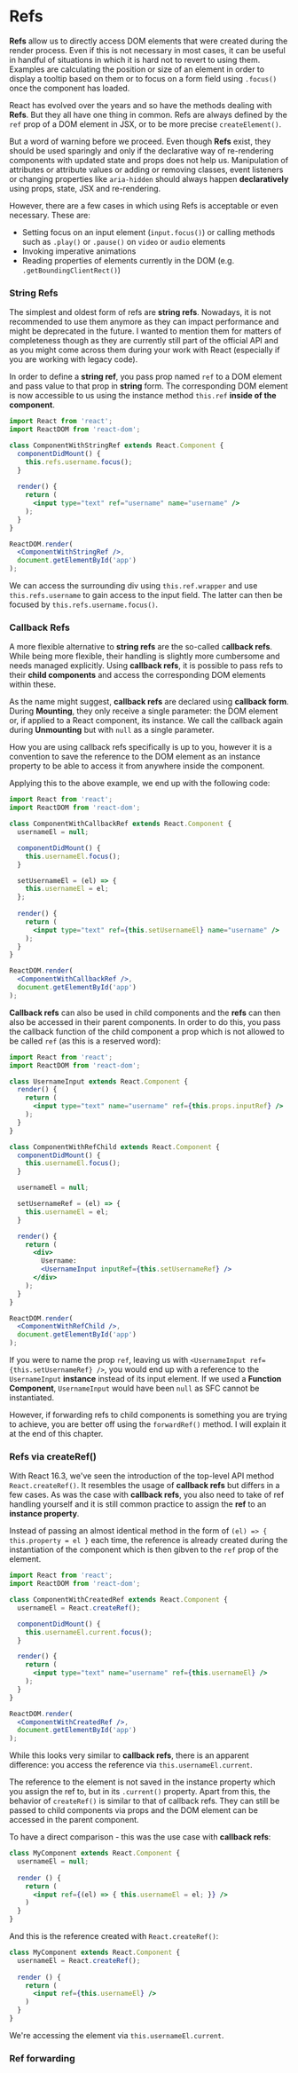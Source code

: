 # Refs

**Refs** allow us to directly access DOM elements that were created during the render process. Even if this is not necessary in most cases, it can be useful in handful of situations in which it is hard not to revert to using them. Examples are calculating the position or size of an element in order to display a tooltip based on them or to focus on a form field using `.focus()` once the component has loaded.

React has evolved over the years and so have the methods dealing with **Refs**. But they all have one thing in common. Refs are always defined by the `ref` prop of a DOM element in JSX, or to be more precise `createElement()`.

But a word of warning before we proceed. Even though **Refs** exist, they should be used sparingly and only if the declarative way of re-rendering components with updated state and props does not help us. Manipulation of attributes or attribute values or adding or  removing classes, event listeners or changing properties like `aria-hidden` should always happen **declaratively** using props, state, JSX and re-rendering.

However, there are a few cases in which using Refs is acceptable or even necessary. These are:

* Setting focus on an input element \(`input.focus()`\) or calling methods such as `.play()` or `.pause()` on `video` or `audio` elements
* Invoking imperative animations
* Reading properties of elements currently in the DOM \(e.g. `.getBoundingClientRect()`\)

### String Refs

The simplest and oldest form of refs are **string refs**. Nowadays, it is not recommended to use them anymore as they can impact performance and might be deprecated in the future. I wanted to mention them for matters of completeness though as they are currently still part of the official API and as you might come across them during your work with React \(especially if you are working with legacy code\).

In order to define a **string ref**, you pass prop named `ref` to a DOM element and pass value to that prop in **string** form. The corresponding DOM element is now accessible to us using the instance method `this.ref` **inside of the component**.

```jsx
import React from 'react';
import ReactDOM from 'react-dom';

class ComponentWithStringRef extends React.Component {
  componentDidMount() {
    this.refs.username.focus();
  }
  
  render() {
    return (
      <input type="text" ref="username" name="username" />
    );
  }
}

ReactDOM.render(
  <ComponentWithStringRef />, 
  document.getElementById('app')
);
```

We can access the surrounding div using `this.ref.wrapper` and use `this.refs.username` to gain access to the input field. The latter can then be focused by `this.refs.username.focus()`.

### Callback Refs

A more flexible alternative to **string refs** are the so-called c**allback refs**. While being more flexible, their handling is slightly more cumbersome and needs managed explicitly. Using **callback refs**, it is possible to pass refs to their **child components** and access the corresponding DOM elements within these.

As the name might suggest, **callback refs** are declared using **callback form**. During **Mounting**, they only receive a single parameter: the DOM element or, if applied to a React component, its instance. We call the callback again during **Unmounting** but with `null` as a single parameter.

How you are using callback refs specifically is up to you, however it is a convention to save the reference to the DOM element as an instance property to be able to access it from anywhere inside the component.

Applying this to the above example, we end up with the following code:

```jsx
import React from 'react';
import ReactDOM from 'react-dom';

class ComponentWithCallbackRef extends React.Component {
  usernameEl = null;

  componentDidMount() {
    this.usernameEl.focus();
  }

  setUsernameEl = (el) => {
    this.usernameEl = el;
  };
      
  render() {
    return (
      <input type="text" ref={this.setUsernameEl} name="username" />
    );
  }
}

ReactDOM.render(
  <ComponentWithCallbackRef />, 
  document.getElementById('app')
);
```

**Callback refs** can also be used in child components and the **refs** can then also be accessed in their parent components. In order to do this, you pass the callback function of the child component a prop which is not allowed to be called `ref` \(as this is a reserved word\):

```jsx
import React from 'react';
import ReactDOM from 'react-dom';

class UsernameInput extends React.Component {
  render() {
    return (
      <input type="text" name="username" ref={this.props.inputRef} />
    );
  }
}

class ComponentWithRefChild extends React.Component {  
  componentDidMount() {
    this.usernameEl.focus();
  }

  usernameEl = null;

  setUsernameRef = (el) => {
    this.usernameEl = el;
  }

  render() {
    return (
      <div>
        Username:
        <UsernameInput inputRef={this.setUsernameRef} />
      </div>
    );
  }
}

ReactDOM.render(
  <ComponentWithRefChild />, 
  document.getElementById('app')
);
```

If you were to name the prop `ref`, leaving us with `<UsernameInput ref={this.setUsernameRef} />`, you would end up with a reference to the `UsernameInput` **instance** instead of its input element. If we used a **Function Component**, `UsernameInput` would have been `null` as SFC cannot be instantiated.

However, if forwarding refs to child components is something you are trying to achieve, you are better off using the `forwardRef()` method. I will explain it at the end of this chapter.

### Refs via createRef\(\)

With React 16.3, we've seen the introduction of the top-level API method `React.createRef()`. It resembles the usage of **callback refs** but differs in a few cases. As was the case with **callback refs**, you also need to take of ref handling yourself and it is still common practice to assign the **ref** to an **instance property**.

Instead of passing an almost identical method in the form of `(el) => { this.property = el }` each time, the reference is already created during the instantiation of the component which is then gibven to the `ref` prop of the element.

```jsx
import React from 'react';
import ReactDOM from 'react-dom';

class ComponentWithCreatedRef extends React.Component {
  usernameEl = React.createRef();

  componentDidMount() {
    this.usernameEl.current.focus();
  }

  render() {
    return (
      <input type="text" name="username" ref={this.usernameEl} />
    );
  }
}

ReactDOM.render(
  <ComponentWithCreatedRef />, 
  document.getElementById('app')
);
```

While this looks very similar to **callback refs**, there is an apparent difference: you access the reference via `this.usernameEl.current`.

The reference to the element is not saved in the instance property which you assign the ref to, but in its `.current()` property. Apart from this, the behavior of `createRef()` is similar to that of callback refs. They can still be passed to child components via props and the DOM element can be accessed in the parent component.

To have a direct comparison - this was the use case with **callback refs**:

```jsx
class MyComponent extends React.Component {
  usernameEl = null;
  
  render () {
    return (
      <input ref={(el) => { this.usernameEl = el; }} />
    )
  }
}
```

And this is the reference created with `React.createRef()`:

```jsx
class MyComponent extends React.Component {
  usernameEl = React.createRef();
  
  render () {
    return (
      <input ref={this.usernameEl} />
    )
  }
}
```

We're accessing the element via `this.usernameEl.current`.

### Ref forwarding

